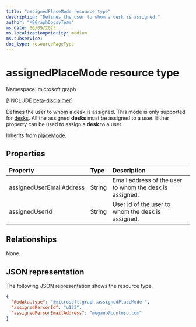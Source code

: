 ```yaml
---
title: "assignedPlaceMode resource type"
description: "Defines the user to whom a desk is assigned."
author: "MSGraphDocsvTeam"
ms.date: 06/09/2025
ms.localizationpriority: medium
ms.subservice:
doc_type: resourcePageType
---
```


# assignedPlaceMode resource type

Namespace: microsoft.graph

[!INCLUDE [beta-disclaimer](../../includes/beta-disclaimer.md)]

Defines the user to whom a desk is assigned. This mode is only supported for [desks](./desk.md). All the assigned **desks** must be assigned to a user. Either property can be used to assign a **desk** to a user.

Inherits from [placeMode](../resources/placemode.md).

## Properties
|Property|Type|Description|
|:---|:---|:---|
|assignedUserEmailAddress|String|Email address of the user to whom the desk is assigned.|
|assignedUserId|String|User id of the user to whom the desk is assigned.|

## Relationships
None.

## JSON representation
The following JSON representation shows the resource type.
<!-- {
  "blockType": "resource",
  "@odata.type": "microsoft.graph.assignedPlaceMode"
}
-->
``` json
{
  "@odata.type": "#microsoft.graph.assignedPlaceMode ",
  "assignedPersonId": "u123",
  "assignedPersonEmailAddress": "meganb@contoso.com"
}
```

